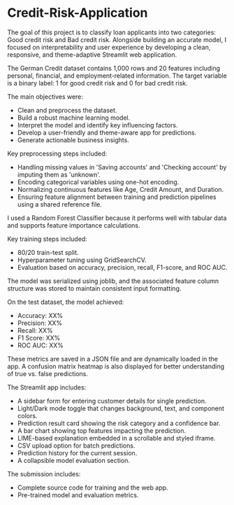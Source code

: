 # Credit-Risk-Application

The goal of this project is to classify loan applicants into two categories: Good credit risk and Bad credit risk. Alongside building an accurate model, I focused on interpretability and user experience by developing a clean, responsive, and theme-adaptive Streamlit web application.

The German Credit dataset contains 1,000 rows and 20 features including personal, financial, and employment-related information. The target variable is a binary label: 1 for good credit risk and 0 for bad credit risk.

The main objectives were:
- Clean and preprocess the dataset.
- Build a robust machine learning model.
- Interpret the model and identify key influencing factors.
- Develop a user-friendly and theme-aware app for predictions.
- Generate actionable business insights.


Key preprocessing steps included:
- Handling missing values in 'Saving accounts' and 'Checking account' by imputing them as 'unknown'.
- Encoding categorical variables using one-hot encoding.
- Normalizing continuous features like Age, Credit Amount, and Duration.
- Ensuring feature alignment between training and prediction pipelines using a shared reference file.

I used a Random Forest Classifier because it performs well with tabular data and supports feature importance calculations.

Key training steps included:
- 80/20 train-test split.
- Hyperparameter tuning using GridSearchCV.
- Evaluation based on accuracy, precision, recall, F1-score, and ROC AUC.

The model was serialized using joblib, and the associated feature column structure was stored to maintain consistent input formatting.

On the test dataset, the model achieved:
- Accuracy: XX%
- Precision: XX%
- Recall: XX%
- F1 Score: XX%
- ROC AUC: XX%

These metrics are saved in a JSON file and are dynamically loaded in the app. A confusion matrix heatmap is also displayed for better understanding of true vs. false predictions.

The Streamlit app includes:
- A sidebar form for entering customer details for single prediction.
- Light/Dark mode toggle that changes background, text, and component colors.
- Prediction result card showing the risk category and a confidence bar.
- A bar chart showing top features impacting the prediction.
- LIME-based explanation embedded in a scrollable and styled iframe.
- CSV upload option for batch predictions.
- Prediction history for the current session.
- A collapsible model evaluation section.

The submission includes:
- Complete source code for training and the web app.
- Pre-trained model and evaluation metrics.
